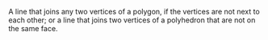 A line that joins any two vertices of a polygon, if the vertices are not
next to each other; or a line that joins two vertices of a polyhedron
that are not on the same face.
